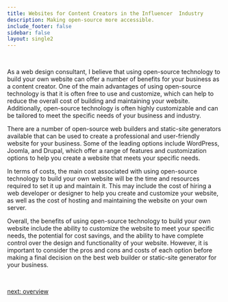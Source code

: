 ```yaml
---
title: Websites for Content Creators in the Influencer  Industry
description: Making open-source more accessible.
include_footer: false
sidebar: false
layout: single2
---
```


<br>
<p>
As a web design consultant, I believe that using open-source technology to build your own website can offer a number of benefits for your business as a content creator. One of the main advantages of using open-source technology is that it is often free to use and customize, which can help to reduce the overall cost of building and maintaining your website. Additionally, open-source technology is often highly customizable and can be tailored to meet the specific needs of your business and industry.

There are a number of open-source web builders and static-site generators available that can be used to create a professional and user-friendly website for your business. Some of the leading options include WordPress, Joomla, and Drupal, which offer a range of features and customization options to help you create a website that meets your specific needs.

In terms of costs, the main cost associated with using open-source technology to build your own website will be the time and resources required to set it up and maintain it. This may include the cost of hiring a web developer or designer to help you create and customize your website, as well as the cost of hosting and maintaining the website on your own server.

Overall, the benefits of using open-source technology to build your own website include the ability to customize the website to meet your specific needs, the potential for cost savings, and the ability to have complete control over the design and functionality of your website. However, it is important to consider the pros and cons and costs of each option before making a final decision on the best web builder or static-site generator for your business.

<br>

<a href="https://workdojos.com/contentcreators/overview">next: overview</a>
<br>
<br>
</p>
